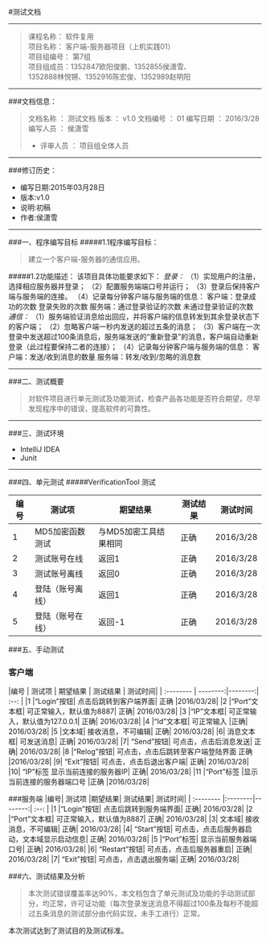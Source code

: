 #测试文档



---             



>课程名称：                软件复用                         
>项目名称：   客户端-服务器项目（上机实践01）                        
>项目组编号：                 第7组                         
>项目组成员：1352847欧阳俊鹏、1352855侯潇雪、              
>1352888林悦锵、1352916陈宏俊、1352989赵明阳                                  

----


###文档信息：
>文档名称  ：  测试文档
> 版本 ：	v1.0
> 文档编号	： 01
> 编写日期	： 2016/3/28
> 编写人员	： 侯潇雪
>* 评审人员	： 项目组全体人员

----

###修订历史：
* 编写日期:2015年03月28日
* 版本:v1.0
* 说明:初稿
* 作者:侯潇雪


----
	
###一、程序编写目标
#####1.1程序编写目标：
>建立一个客户端-服务器的通信应用。


#####1.2功能描述：
   该项目具体功能要求如下：
*登录：*
 （1）实现用户的注册，选择相应服务器并登录；
 （2）配置服务端端口号并运行；
 （3）登录后保持客户端与服务端的连接。
 （4）记录每分钟客户端与服务端的信息：
      客户端：登录成功的次数
              登录失败的次数
      服务端：通过登录验证的次数
              未通过登录验证的次数
*通信：*
 （1）服务端验证消息给出回应，并将客户端的信息转发到其余登录状态下的客户端；
 （2）忽略客户端一秒内发送的超过五条的消息；
 （3）客户端在一次登录中发送超过100条消息后，服务端发送的“重新登录”的消息，客户端自动重新登录（此过程要保持二者的连接）；
 （4）记录每分钟客户端与服务端的信息：
      客户端：发送/收到消息的数量
      服务端：转发/收到/忽略的消息数
 
 ---
   

###二、测试概要
>对软件项目进行单元测试及功能测试，检查产品各功能是否符合期望，尽早发现程序中的错误，提高软件的可靠性。

---

###三、测试环境
* IntelliJ IDEA
* Junit

---

###四、单元测试
#####VerificationTool 测试
 
		
编号 | 测试项 | 期望结果 | 测试结果 | 测试时间 |
--- | --- | --- | --- | --- |
1 | MD5加密函数测试 | 与MD5加密工具结果相同 | 正确 | 2016/3/28 |
2 | 测试账号在线 | 返回1 | 正确 | 2016/3/28 |
3 | 测试账号离线 | 返回0 | 正确 | 2016/3/28 |
4 | 登陆（账号离线） | 返回1 | 正确 | 2016/3/28 |
5 | 登陆（账号在线） | 返回-1 | 正确 | 2016/3/28 |


###五、手动测试
### 客户端
|编号      | 测试项   | 期望结果 | 测试结果 | 测试时间|
| :-------- | --------:|--------:| :--: |
|1	|“Login”按钮|	点击后跳转到客户端界面|	正确	|2016/03/28|
|2	|“Port”文本框|	可正常输入，默认值为8887|	正确|	2016/03/28|
|3	|“IP”文本框|	可正常输入，默认值为127.0.0.1|	正确|	2016/03/28|
|4	|“Id”文本框|	可正常输入	|正确|	2016/03/28|
|5	|文本域|	接收消息，不可编辑|	正确|	2016/03/28|
|6|	消息文本框|	可发送消息|	正确|	2016/03/28|
|7|	“Send”按钮|	可点击，点击后消息发送|	正确|	2016/03/28|
|8	|“Relog”按钮|	可点击，点击后跳转至客户端登陆界面	正确	|2016/03/28|
|9|	“Exit”按钮|	可点击，点击后退出客户端|	正确|	2016/03/28|
|10|	“IP”标签	显示当前连接的服务器IP|	正确|	2016/03/28|
|11	|“Port”标签	|显示当前连接的服务器端口号	|正确	|2016/03/28|



###服务端
|编号|	测试项	|期望结果|	测试结果|	测试时间|
| :-------- |:--------|--------:| :--: |
|1	|“Login”按钮|	点击后跳转到服务端界面|	正确|	2016/03/28|
|2	|“Port”文本框|	可正常输入，默认值为8887|	正确|	2016/03/28|
|3|	文本域|	接收消息，不可编辑|	正确|	2016/03/28|
|4|	“Start”按钮|	可点击，点击后服务器启动，文本域显示启动信息|	正确|	2016/03/28|
|5	|“Port”标签|	显示当前服务器端口号|	正确|	2016/03/28|
|6|	“Restart”按钮|	可点击，点击后服务器重启|	正确|	2016/03/28|
|7|	“Exit”按钮|	可点击，点击退出服务端|	正确|	2016/03/28|


###六、测试结果及分析
> 本次测试错误覆盖率达90%，本文档包含了单元测试及功能的手动测试部分，均正常，许可证功能（每次登录发送消息不得超过100条及每秒不能超过五条消息的测试部分由代码实现，未手工进行）正常。

 本次测试达到了测试目的及测试标准。
